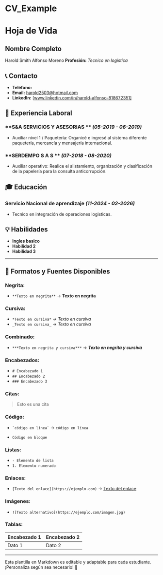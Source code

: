 # CV_Example
# Hoja de Vida

## Nombre Completo  
Harold Smith Alfonso Moreno
**Profesión:** _Tecnico en logistica_

## 📞 Contacto
- **Teléfono:**
- **Email:** [harold2503@hotmail.com](alfonsoharold74@gmail.com)
- **LinkedIn:** [www.linkedin.com/in/harold-alfonso-818672351]

## 🏢 Experiencia Laboral
### **S&A SERVICIOS Y ASESORIAS ** _(05-2019 - 06-2019)_
- Auxiliar nivel 1 / Paquetería: Organicé e ingresé al sistema diferente paquetería, mercancía y mensajería internacional.

### **SERDEMPO S A S ** _(07-2018 - 08-2020)_
- Auxiliar operativo: Realice el alistamiento, organización y clasificación de la papelería para la consulta anticorrupción.

## 🎓 Educación
### **Servicio Nacional de aprendizaje** _(11-2024 - 02-2026)_
- Tecnico en integración de operaciones logisticas.

## 💡 Habilidades
- **Ingles basico**
- **Habilidad 2**
- **Habilidad 3**

---

## 🎨 Formatos y Fuentes Disponibles

### **Negrita:**
- `**Texto en negrita**` → **Texto en negrita**

### **Cursiva:**
- `*Texto en cursiva*` → *Texto en cursiva*
- `_Texto en cursiva_` → _Texto en cursiva_

### **Combinado:**
- `***Texto en negrita y cursiva***` → ***Texto en negrita y cursiva***

### **Encabezados:**
- `# Encabezado 1`
- `## Encabezado 2`
- `### Encabezado 3`

### **Citas:**
> Esto es una cita

### **Código:**
- `` `código en línea` `` → `código en línea`
- ```
  Código en bloque
  ```

### **Listas:**
- `- Elemento de lista`
- `1. Elemento numerado`

### **Enlaces:**
- `[Texto del enlace](https://ejemplo.com)` → [Texto del enlace](https://ejemplo.com)

### **Imágenes:**
- `![Texto alternativo](https://ejemplo.com/imagen.jpg)`

### **Tablas:**
| Encabezado 1 | Encabezado 2 |
|-------------|-------------|
| Dato 1     | Dato 2      |

---

Esta plantilla en Markdown es editable y adaptable para cada estudiante. ¡Personaliza según sea necesario! 🎯


